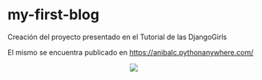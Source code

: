 # my-first-blog
Creación del proyecto presentado en el Tutorial de las DjangoGirls

El mismo se encuentra publicado en <a href="https://anibalc.pythonanywhere.com/">https://anibalc.pythonanywhere.com/</a>

<p align="center"> <img src="https://user-images.githubusercontent.com/68876289/130305867-54dcffa8-a2c4-4509-ba55-509e2e09564f.png"> </p>

